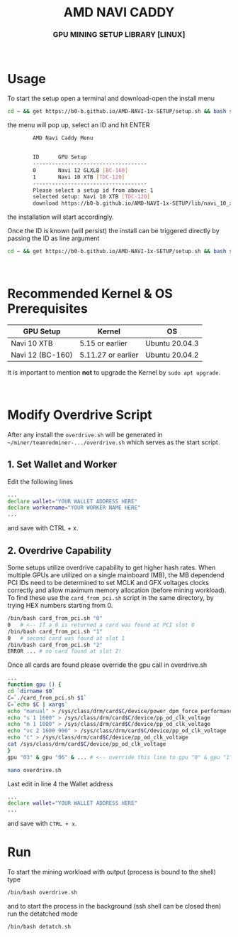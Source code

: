 <h1 align=center><strong>AMD</strong> NAVI CADDY 
<h3 align=center>GPU MINING SETUP LIBRARY [LINUX]</h3>

<br>



# Usage

To start the setup open a terminal and download-open the install menu

```bash
cd ~ && get https://b0-b.github.io/AMD-NAVI-1x-SETUP/setup.sh && bash setup.sh
```

the menu will pop up, select an ID and hit ENTER

```bash
        AMD Navi Caddy Menu


        ID      GPU Setup
        ------------------------------------
        0       Navi 12 GLXLB [BC-160]
        1       Navi 10 XTB [TDC-120]
        ------------------------------------
        Please select a setup id from above: 1
        selected setup: Navi 10 XTB [TDC-120]
        download https://b0-b.github.io/AMD-NAVI-1x-SETUP/lib/navi_10_xtb.sh and install ...
```

the installation will start accordingly.

Once the ID is known (will persist) the install can be triggered directly by passing the ID as line argument

```bash
cd ~ && get https://b0-b.github.io/AMD-NAVI-1x-SETUP/setup.sh && bash setup.sh <id>
```




<br>

# Recommended Kernel & OS Prerequisites
| GPU Setup | Kernel | OS |
|---|---|---|
| Navi 10 XTB | 5.15 or earlier | Ubuntu 20.04.3 |
| Navi 12 (BC-160) |  5.11.27 or earlier | Ubuntu 20.04.2 |

It is important to mention <strong>not</strong> to upgrade the Kernel by `sudo apt upgrade`.

<br>


# Modify Overdrive Script

After any install the `overdrive.sh` will be generated in `~/miner/teamredminer-.../overdrive.sh` which serves as the start script.

## 1. Set Wallet and Worker

Edit the following lines 

```bash
...
declare wallet="YOUR WALLET ADDRESS HERE"
declare workername="YOUR WORKER NAME HERE"
...
```

and save with CTRL + x.

## 2. Overdrive Capability
Some setups utilize overdrive capability to get higher hash rates. 
When multiple GPUs are utilized on a single mainboard (MB), the MB dependend PCI IDs need to be determined to set MCLK and GFX voltages clocks correctly and allow maximum memory allocation (before mining workload).
To find these use the `card_from_pci.sh` script in the same directory, by trying HEX numbers starting from 0.
```bash
/bin/bash card_from_pci.sh "0"
0   # <-- If a 0 is returned a card was found at PCI slot 0
/bin/bash card_from_pci.sh "1"
0   # second card was found at slot 1
/bin/bash card_from_pci.sh "2"
ERROR ... # no card found at slot 2!
```


Once all cards are found please override the gpu call in overdrive.sh
```bash
...
function gpu () {
cd `dirname $0`
C=`./card_from_pci.sh $1`
C=`echo $C | xargs`
echo "manual" > /sys/class/drm/card$C/device/power_dpm_force_performance_level
echo "s 1 1600" > /sys/class/drm/card$C/device/pp_od_clk_voltage
echo "m 1 1000" > /sys/class/drm/card$C/device/pp_od_clk_voltage
echo "vc 2 1600 900" > /sys/class/drm/card$C/device/pp_od_clk_voltage
echo "c" > /sys/class/drm/card$C/device/pp_od_clk_voltage
cat /sys/class/drm/card$C/device/pp_od_clk_voltage
}
gpu "03" & gpu "06" & ... # <-- override this line to gpu "0" & gpu "1" or any other PCI slots found
```

```bash
nano overdrive.sh
```
Last edit in line 4 the Wallet address
```bash
...
declare wallet="YOUR WALLET ADDRESS HERE"
...
```

and save with `CTRL + x`.

# Run
To start the mining workload with output (process is bound to the shell) type
```bash
/bin/bash overdrive.sh
```
and to start the process in the background (ssh shell can be closed then) run the detatched mode
```bash
/bin/bash detatch.sh
```
